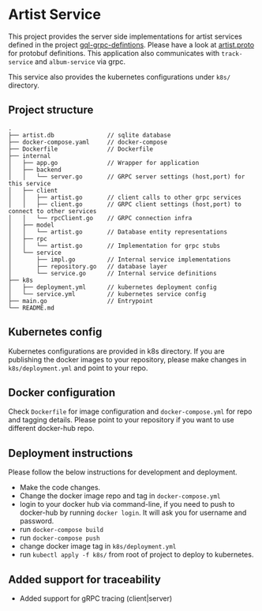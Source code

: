 # Artist Service
This project provides the server side implementations for artist services defined in the project [gql-grpc-defintions](https://github.com/PrakharSrivastav/gql-grpc-defintions). Please have a look at [artist.proto](https://github.com/PrakharSrivastav/gql-grpc-defintions/blob/master/schema/artist.proto) for protobuf definitions. This application also communicates with `track-service` and `album-service` via grpc.

This service also provides the kubernetes configurations under `k8s/` directory. 

## Project structure
```
.
├── artist.db               // sqlite database
├── docker-compose.yaml     // docker-compose
├── Dockerfile              // Dockerfile
├── internal                
│   ├── app.go              // Wrapper for application
│   ├── backend
│   │   └── server.go       // GRPC server settings (host,port) for this service
│   ├── client
│   │   ├── artist.go       // client calls to other grpc services
│   │   ├── client.go       // GRPC client settings (host,port) to connect to other services
│   │   └── rpcClient.go    // GRPC connection infra
│   ├── model
│   │   └── artist.go       // Database entity representations
│   ├── rpc
│   │   └── artist.go       // Implementation for grpc stubs
│   └── service
│       ├── impl.go         // Internal service implementations
│       ├── repository.go   // database layer
│       └── service.go      // Internal service definitions
├── k8s
│   ├── deployment.yml      // kubernetes deployment config
│   └── service.yml         // kubernetes service config
├── main.go                 // Entrypoint
└── README.md
```

## Kubernetes config
Kubernetes configurations are provided in k8s directory. If you are publishing the docker images to your repository, please make changes in `k8s/deployment.yml` and point to your repo.

## Docker configuration
Check `Dockerfile` for image configuration and `docker-compose.yml` for repo and tagging details. Please point to your repository if you want to use different docker-hub repo.

## Deployment instructions
Please follow the below instructions for development and deployment.
- Make the code changes.
- Change the docker image repo and tag in `docker-compose.yml`
- login to your docker hub via command-line, if you need to push to docker-hub by running `docker login`. It will ask you for username and password.
- run `docker-compose build`
- run `docker-compose push`
- change docker image tag in `k8s/deployment.yml`
- run `kubectl apply -f k8s/` from root of project to deploy to kubernetes.

## Added support for traceability
- Added support for gRPC tracing (client|server)